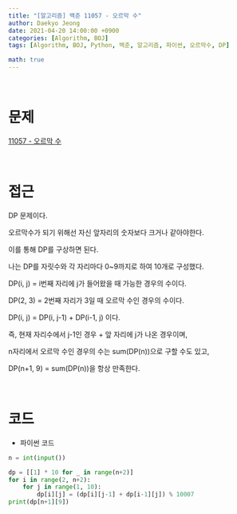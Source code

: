 ```yaml
---
title: "[알고리즘] 백준 11057 - 오르막 수"
author: Daekyo Jeong
date: 2021-04-20 14:00:00 +0900
categories: [Algorithm, BOJ]
tags: [Algorithm, BOJ, Python, 백준, 알고리즘, 파이썬, 오르막수, DP]

math: true
---
```



<br/>

# **문제**

[11057 - 오르막 수](https://www.acmicpc.net/problem/11057)

<br/>

# **접근**

DP 문제이다.  

오르막수가 되기 위해선 자신 앞자리의 숫자보다 크거나 같아야한다.  

이를 통해 DP를 구상하면 된다.  

나는 DP를 자릿수와 각 자리마다 0~9까지로 하여 10개로 구성했다.  

DP(i, j) = i번째 자리에 j가 들어왔을 때 가능한 경우의 수이다.  

DP(2, 3) = 2번째 자리가 3일 때 오르막 수인 경우의 수이다.  

DP(i, j) = DP(i, j-1) + DP(i-1, j) 이다.  

즉, 현재 자리수에서 j-1인 경우 + 앞 자리에 j가 나온 경우이며,  

n자리에서 오르막 수인 경우의 수는 sum(DP(n))으로 구할 수도 있고,  

DP(n+1, 9) = sum(DP(n))을 항상 만족한다.  


<br/>

# **코드**

- 파이썬 코드   

```py
n = int(input())

dp = [[1] * 10 for _ in range(n+2)]
for i in range(2, n+2):
    for j in range(1, 10):
        dp[i][j] = (dp[i][j-1] + dp[i-1][j]) % 10007
print(dp[n+1][9])
```

<br/>
